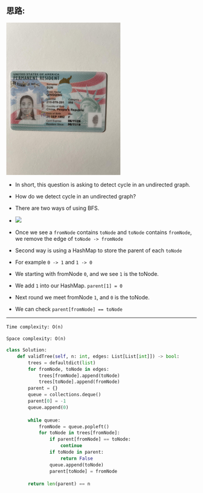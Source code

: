 ## 思路:

<img src="https://raw.githubusercontent.com/longlonglu/shuati/main/22.png" width="60%" height="auto"/>

* In short, this question is asking to detect cycle in an undirected graph.
* How do we detect cycle in an undirected graph?
* There are two ways of using BFS.
* ![](2022-11-27-15-11-48.png)
* Once we see a `fromNode` contains `toNode` and `toNode` contains `fromNode`, we remove the edge of `toNode -> fromNode`

* Second way is using a HashMap to store the parent of each `toNode`
* For example `0 -> 1` and `1 -> 0`
* We starting with fromNode `0`, and we see `1` is the toNode.
* We add `1` into our HashMap. `parent[1] = 0`
* Next round we meet fromNode `1`, and `0` is the toNode.
* We can check `parent[fromNode] == toNode`

___

`Time complexity: O(n)`

`Space complexity: O(n)`

```python
class Solution:
    def validTree(self, n: int, edges: List[List[int]]) -> bool:
        trees = defaultdict(list)
        for fromNode, toNode in edges:
            trees[fromNode].append(toNode)
            trees[toNode].append(fromNode)
        parent = {}
        queue = collections.deque()
        parent[0] = -1
        queue.append(0)
        
        while queue:
            fromNode = queue.popleft()
            for toNode in trees[fromNode]:
                if parent[fromNode] == toNode:
                    continue
                if toNode in parent:
                    return False
                queue.append(toNode)
                parent[toNode] = fromNode
                
        return len(parent) == n
```